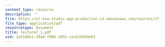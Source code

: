 ```yaml
---
content_type: resource
description: ''
file: https://ol-ocw-studio-app-production.s3.amazonaws.com/courses/17-037-american-political-thought-spring-2004/1a3188e128a8f0881d55cacb19569eb3_lecture7_1.pdf
file_type: application/pdf
resourcetype: Document
title: lecture7_1.pdf
uid: 1a3188e1-28a8-f088-1d55-cacb19569eb3
---
```

